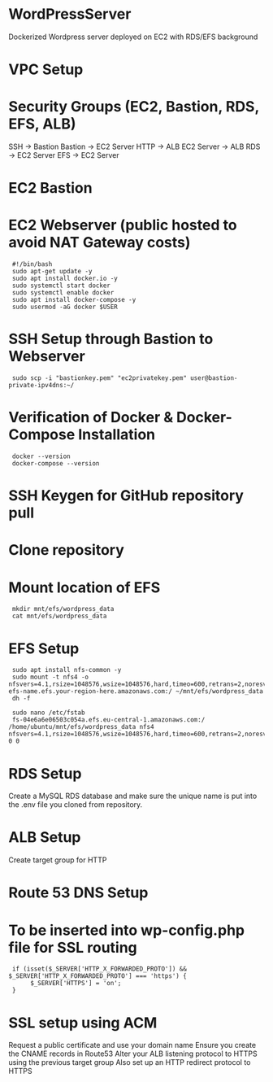 # WordPressServer
Dockerized Wordpress server deployed on EC2 with RDS/EFS background

# VPC Setup
# Security Groups (EC2, Bastion, RDS, EFS, ALB)
SSH -> Bastion
Bastion -> EC2 Server
HTTP -> ALB
EC2 Server -> ALB
RDS -> EC2 Server
EFS -> EC2 Server

# EC2 Bastion 
# EC2 Webserver (public hosted to avoid NAT Gateway costs)
     #!/bin/bash
     sudo apt-get update -y
     sudo apt install docker.io -y
     sudo systemctl start docker
     sudo systemctl enable docker
     sudo apt install docker-compose -y
     sudo usermod -aG docker $USER
     
# SSH Setup through Bastion to Webserver
     sudo scp -i "bastionkey.pem" "ec2privatekey.pem" user@bastion-private-ipv4dns:~/
# Verification of Docker & Docker-Compose Installation
     docker --version
     docker-compose --version
# SSH Keygen for GitHub repository pull
# Clone repository
# Mount location of EFS
     mkdir mnt/efs/wordpress_data
     cat mnt/efs/wordpress_data
     
# EFS Setup
     sudo apt install nfs-common -y
     sudo mount -t nfs4 -o nfsvers=4.1,rsize=1048576,wsize=1048576,hard,timeo=600,retrans=2,noresvport efs-name.efs.your-region-here.amazonaws.com:/ ~/mnt/efs/wordpress_data
     dh -f

     sudo nano /etc/fstab
     fs-04e6a6e06503c054a.efs.eu-central-1.amazonaws.com:/ /home/ubuntu/mnt/efs/wordpress_data nfs4 nfsvers=4.1,rsize=1048576,wsize=1048576,hard,timeo=600,retrans=2,noresvport,_netdev 0 0
     
# RDS Setup
Create a MySQL RDS database and make sure the unique name is put into the .env file you cloned from repository.
# ALB Setup
Create target group for HTTP
# Route 53 DNS Setup 


# To be inserted into wp-config.php file for SSL routing

     if (isset($_SERVER['HTTP_X_FORWARDED_PROTO']) && $_SERVER['HTTP_X_FORWARDED_PROTO'] === 'https') {
          $_SERVER['HTTPS'] = 'on';
     }

# SSL setup using ACM
Request a public certificate and use your domain name
Ensure you create the CNAME records in Route53
Alter your ALB listening protocol to HTTPS using the previous target group
Also set up an HTTP redirect protocol to HTTPS
